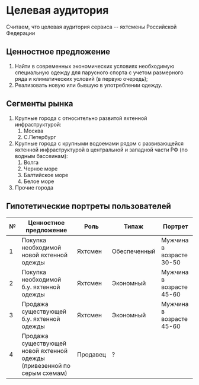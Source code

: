 # Целевая аудитория

Считаем, что целевая аудитория сервиса -- яхтсмены Российской Федерации

## Ценностное предложение

1. Найти в современных экономических условиях необходимую специальную одежду для парусного спорта с учетом размерного 
ряда и климатических условий (в первую очередь);
2. Реализовать новую или бывшую в употреблении одежду.

## Сегменты рынка

1. Крупные города с относительно развитой яхтенной инфраструктурой:
   1. Москва
   2. С.Петербург
2. Крупные города с крупными водоемами рядом с развивающейся яхтенной инфраструктурой в центральной и западной части РФ (по водным бассеинам):
   1. Волга
   2. Черное море
   3. Балтийское море
   4. Белое море
3. Прочие города

## Гипотетические портреты пользователей

| № | Ценностное предложение                                                   | Роль      | Типаж        | Портрет                  |
|---|--------------------------------------------------------------------------|-----------|--------------|--------------------------|
| 1 | Покупка необходимой новой яхтенной одежды                                | Яхтсмен   | Обеспеченный | Мужчина в возрасте 30-50 |
| 2 | Покупка необходимой б.у. яхтенной одежды                                 | Яхтсмен   | Экономный    | Мужчина в возрасте 45-60 |
| 3 | Продажа существующей б.у. яхтенной одежды                                | Яхтсмен   | Экономный    | Мужчина в возрасте 45-60 |
| 4 | Продажа существующей новой яхтенной одежды (привезенной по серым схемам) | Продавец  | ?            |                          |
